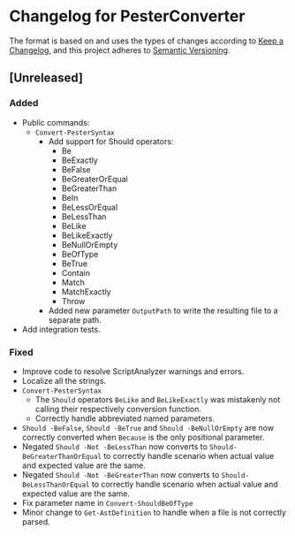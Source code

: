 # Changelog for PesterConverter

The format is based on and uses the types of changes according to [Keep a Changelog](https://keepachangelog.com/en/1.0.0/),
and this project adheres to [Semantic Versioning](https://semver.org/spec/v2.0.0.html).

## [Unreleased]

### Added

- Public commands:
  - `Convert-PesterSyntax`
    - Add support for Should operators:
      - Be
      - BeExactly
      - BeFalse
      - BeGreaterOrEqual
      - BeGreaterThan
      - BeIn
      - BeLessOrEqual
      - BeLessThan
      - BeLike
      - BeLikeExactly
      - BeNullOrEmpty
      - BeOfType
      - BeTrue
      - Contain
      - Match
      - MatchExactly
      - Throw
    - Added new parameter `OutputPath` to write the resulting file to
      a separate path.
- Add integration tests.

### Fixed

- Improve code to resolve ScriptAnalyzer warnings and errors.
- Localize all the strings.
- `Convert-PesterSyntax`
  - The `Should` operators `BeLike` and `BeLikeExactly` was mistakenly not
    calling their respectively conversion function.
  - Correctly handle abbreviated named parameters.
- `Should -BeFalse`, `Should -BeTrue` and `Should -BeNullOrEmpty` are now
  correctly converted when `Because` is the only positional parameter.
- Negated `Should -Not -BeLessThan` now converts to `Should-BeGreaterThanOrEqual`
  to correctly handle scenario when actual value and expected value are the same.
- Negated `Should -Not -BeGreaterThan` now converts to `Should-BeLessThanOrEqual`
  to correctly handle scenario when actual value and expected value are the same.
- Fix parameter name in `Convert-ShouldBeOfType`
- Minor change to `Get-AstDefinition` to handle when a file is not correctly
  parsed.
